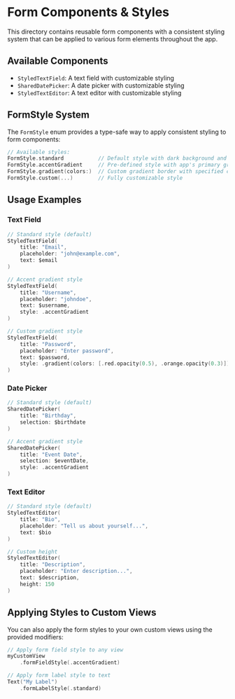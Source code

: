 # Form Components & Styles

This directory contains reusable form components with a consistent styling system that can be applied to various form elements throughout the app.

## Available Components

- `StyledTextField`: A text field with customizable styling
- `SharedDatePicker`: A date picker with customizable styling
- `StyledTextEditor`: A text editor with customizable styling

## FormStyle System

The `FormStyle` enum provides a type-safe way to apply consistent styling to form components:

```swift
// Available styles:
FormStyle.standard           // Default style with dark background and subtle white border
FormStyle.accentGradient     // Pre-defined style with app's primary gradient border
FormStyle.gradient(colors:)  // Custom gradient border with specified colors
FormStyle.custom(...)        // Fully customizable style
```

## Usage Examples

### Text Field

```swift
// Standard style (default)
StyledTextField(
    title: "Email",
    placeholder: "john@example.com",
    text: $email
)

// Accent gradient style
StyledTextField(
    title: "Username",
    placeholder: "johndoe",
    text: $username,
    style: .accentGradient
)

// Custom gradient style
StyledTextField(
    title: "Password",
    placeholder: "Enter password",
    text: $password,
    style: .gradient(colors: [.red.opacity(0.5), .orange.opacity(0.3)])
)
```

### Date Picker

```swift
// Standard style (default)
SharedDatePicker(
    title: "Birthday",
    selection: $birthdate
)

// Accent gradient style
SharedDatePicker(
    title: "Event Date",
    selection: $eventDate,
    style: .accentGradient
)
```

### Text Editor

```swift
// Standard style (default)
StyledTextEditor(
    title: "Bio",
    placeholder: "Tell us about yourself...",
    text: $bio
)

// Custom height
StyledTextEditor(
    title: "Description",
    placeholder: "Enter description...",
    text: $description,
    height: 150
)
```

## Applying Styles to Custom Views

You can also apply the form styles to your own custom views using the provided modifiers:

```swift
// Apply form field style to any view
myCustomView
    .formFieldStyle(.accentGradient)

// Apply form label style to text
Text("My Label")
    .formLabelStyle(.standard)
```